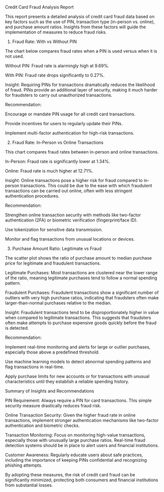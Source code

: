 Credit Card Fraud Analysis Report

This report presents a detailed analysis of credit card fraud data based on key factors such as the use of PIN, transaction type (in-person vs. online), and purchase amount ratios. Insights from these factors will guide the implementation of measures to reduce fraud risks.

1. Fraud Rate: With vs Without PIN

The chart below compares fraud rates when a PIN is used versus when it is not used.

Without PIN: Fraud rate is alarmingly high at 9.69%.

With PIN: Fraud rate drops significantly to 0.27%.

Insight: Requiring PINs for transactions dramatically reduces the likelihood of fraud. PINs provide an additional layer of security, making it much harder for fraudsters to carry out unauthorized transactions.

Recommendation:

Encourage or mandate PIN usage for all credit card transactions.

Provide incentives for users to regularly update their PINs.

Implement multi-factor authentication for high-risk transactions.

2. Fraud Rate: In-Person vs Online Transactions

This chart compares fraud rates between in-person and online transactions.

In-Person: Fraud rate is significantly lower at 1.34%.

Online: Fraud rate is much higher at 12.71%.

Insight: Online transactions pose a higher risk for fraud compared to in-person transactions. This could be due to the ease with which fraudulent transactions can be carried out online, often with less stringent authentication procedures.

Recommendation:

Strengthen online transaction security with methods like two-factor authentication (2FA) or biometric verification (fingerprint/face ID).

Use tokenization for sensitive data transmission.

Monitor and flag transactions from unusual locations or devices.

3. Purchase Amount Ratio: Legitimate vs Fraud

The scatter plot shows the ratio of purchase amount to median purchase price for legitimate and fraudulent transactions.

Legitimate Purchases: Most transactions are clustered near the lower range of the ratio, meaning legitimate purchases tend to follow a normal spending pattern.

Fraudulent Purchases: Fraudulent transactions show a significant number of outliers with very high purchase ratios, indicating that fraudsters often make larger-than-normal purchases relative to the median.

Insight: Fraudulent transactions tend to be disproportionately higher in value when compared to legitimate transactions. This suggests that fraudsters often make attempts to purchase expensive goods quickly before the fraud is detected.

Recommendation:

Implement real-time monitoring and alerts for large or outlier purchases, especially those above a predefined threshold.

Use machine learning models to detect abnormal spending patterns and flag transactions in real-time.

Apply purchase limits for new accounts or for transactions with unusual characteristics until they establish a reliable spending history.

Summary of Insights and Recommendations

PIN Requirement: Always require a PIN for card transactions. This simple security measure drastically reduces fraud risk.

Online Transaction Security: Given the higher fraud rate in online transactions, implement stronger authentication mechanisms like two-factor authentication and biometric checks.

Transaction Monitoring: Focus on monitoring high-value transactions, especially those with unusually large purchase ratios. Real-time fraud detection systems should be in place to alert users and financial institutions.

Customer Awareness: Regularly educate users about safe practices, including the importance of keeping PINs confidential and recognizing phishing attempts.

By adopting these measures, the risk of credit card fraud can be significantly minimized, protecting both consumers and financial institutions from substantial losses.
